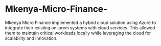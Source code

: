 # Mkenya-Micro-Finance-
Mkenya Micro Finance implemented a hybrid cloud solution using Azure to integrate their existing on-prem systems with cloud services. This allowed them to maintain critical workloads locally while leveraging the cloud for scalability and innovation.

